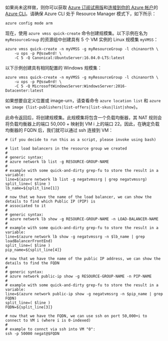 <!-- need to be verified -->


如果尚未这样做，则你可以获取 [Azure 订阅试用版](/pricing/1rmb-trial/)和[连接到你的 Azure 帐户](/documentation/articles/xplat-cli-connect/)的 [Azure CLI](/documentation/articles/xplat-cli-install/)。请确保 Azure CLI 处于 Resource Manager 模式下，如下所示：

    azure config mode arm

现在，使用 `azure vmss quick-create` 命令创建规模集。以下示例在名为 `myResourceGroup` 的资源组中创建具有 5 个 VM 实例的 Linux 规模集 `myVMSS`：

    azure vmss quick-create -n myVMSS -g myResourceGroup -l chinanorth \
        -u ops -p P@ssw0rd! \
        -C 5 -Q Canonical:UbuntuServer:16.04.0-LTS:latest

以下示例创建具有相同配置的 Windows 规模集：

    azure vmss quick-create -n myVMSS -g myResourceGroup -l chinanorth \
        -u ops -p P@ssw0rd! \
        -C 5 -Q MicrosoftWindowsServer:WindowsServer:2016-Datacenter:latest

如果想要自定义位置或 image-urn，请查看命令 `azure location list` 和 `azure vm image {list-publishers|list-offers|list-skus|list|show}`。

此命令返回后，将创建规模集。此规模集将包含一个负载均衡器，其 NAT 规则会将负载均衡器上的端口 50,000 + 映射到 VM i 上的端口 22。因此，在确定负载均衡器的 FQDN 后，我们就可以通过 ssh 连接到 VM：

    # (if you decide to run this as a script, please invoke using bash)

    # list load balancers in the resource group we created
    #
    # generic syntax:
    # azure network lb list -g RESOURCE-GROUP-NAME
    #
    # example with some quick-and-dirty grep-fu to store the result in a variable:
    line=$(azure network lb list -g negatvmssrg | grep negatvmssrg)
    split_line=( $line )
    lb_name=${split_line[1]}

    # now that we have the name of the load balancer, we can show the details to find which Public IP (PIP) is 
    # associated to it
    #
    # generic syntax:
    # azure network lb show -g RESOURCE-GROUP-NAME -n LOAD-BALANCER-NAME
    #
    # example with some quick-and-dirty grep-fu to store the result in a variable:
    line=$(azure network lb show -g negatvmssrg -n $lb_name | grep loadBalancerFrontEnd)
    split_line=( $line )
    pip_name=${split_line[4]}

    # now that we have the name of the public IP address, we can show the details to find the FQDN
    #
    # generic syntax:
    # azure network public-ip show -g RESOURCE-GROUP-NAME -n PIP-NAME
    #
    # example with some quick-and-dirty grep-fu to store the result in a variable:
    line=$(azure network public-ip show -g negatvmssrg -n $pip_name | grep FQDN)
    split_line=( $line )
    FQDN=${split_line[3]}

    # now that we have the FQDN, we can use ssh on port 50,000+i to connect to VM i (where i is 0-indexed)
    #
    # example to connct via ssh into VM "0":
    ssh -p 50000 negat@$FQDN

<!---HONumber=Mooncake_0109_2017-->